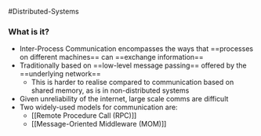 #Distributed-Systems 

### What is it?
- Inter-Process Communication encompasses the ways that ==processes on different machines== can ==exchange information==
- Traditionally based on ==low-level message passing== offered by the ==underlying network==
	- This is harder to realise compared to communication based on shared memory, as is in non-distributed systems
- Given unreliability of the internet, large scale comms are difficult
- Two widely-used models for communication are:
	- [[Remote Procedure Call (RPC)]]
	- [[Message-Oriented Middleware (MOM)]]